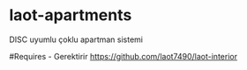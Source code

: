 # laot-apartments
DISC uyumlu çoklu apartman sistemi

#Requires - Gerektirir
https://github.com/laot7490/laot-interior
